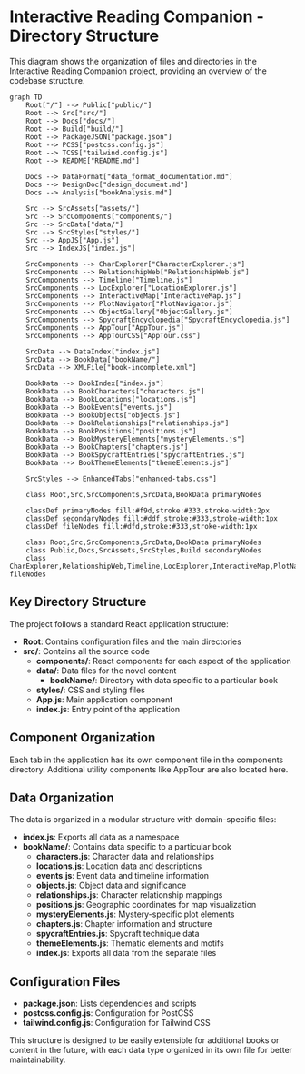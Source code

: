 # Interactive Reading Companion - Directory Structure

This diagram shows the organization of files and directories in the Interactive Reading Companion project, providing an overview of the codebase structure.

```mermaid
graph TD
    Root["/"] --> Public["public/"]
    Root --> Src["src/"]
    Root --> Docs["docs/"]
    Root --> Build["build/"]
    Root --> PackageJSON["package.json"]
    Root --> PCSS["postcss.config.js"]
    Root --> TCSS["tailwind.config.js"]
    Root --> README["README.md"]
    
    Docs --> DataFormat["data_format_documentation.md"]
    Docs --> DesignDoc["design_document.md"]
    Docs --> Analysis["bookAnalysis.md"]
    
    Src --> SrcAssets["assets/"]
    Src --> SrcComponents["components/"]
    Src --> SrcData["data/"]
    Src --> SrcStyles["styles/"]
    Src --> AppJS["App.js"]
    Src --> IndexJS["index.js"]
    
    SrcComponents --> CharExplorer["CharacterExplorer.js"]
    SrcComponents --> RelationshipWeb["RelationshipWeb.js"]
    SrcComponents --> Timeline["Timeline.js"]
    SrcComponents --> LocExplorer["LocationExplorer.js"]
    SrcComponents --> InteractiveMap["InteractiveMap.js"]
    SrcComponents --> PlotNavigator["PlotNavigator.js"]
    SrcComponents --> ObjectGallery["ObjectGallery.js"]
    SrcComponents --> SpycraftEncyclopedia["SpycraftEncyclopedia.js"]
    SrcComponents --> AppTour["AppTour.js"]
    SrcComponents --> AppTourCSS["AppTour.css"]
    
    SrcData --> DataIndex["index.js"]
    SrcData --> BookData["bookName/"]
    SrcData --> XMLFile["book-incomplete.xml"]
    
    BookData --> BookIndex["index.js"]
    BookData --> BookCharacters["characters.js"]
    BookData --> BookLocations["locations.js"]
    BookData --> BookEvents["events.js"]
    BookData --> BookObjects["objects.js"]
    BookData --> BookRelationships["relationships.js"]
    BookData --> BookPositions["positions.js"]
    BookData --> BookMysteryElements["mysteryElements.js"]
    BookData --> BookChapters["chapters.js"]
    BookData --> BookSpycraftEntries["spycraftEntries.js"]
    BookData --> BookThemeElements["themeElements.js"]
    
    SrcStyles --> EnhancedTabs["enhanced-tabs.css"]
    
    class Root,Src,SrcComponents,SrcData,BookData primaryNodes
    
    classDef primaryNodes fill:#f9d,stroke:#333,stroke-width:2px
    classDef secondaryNodes fill:#ddf,stroke:#333,stroke-width:1px
    classDef fileNodes fill:#dfd,stroke:#333,stroke-width:1px
    
    class Root,Src,SrcComponents,SrcData,BookData primaryNodes
    class Public,Docs,SrcAssets,SrcStyles,Build secondaryNodes
    class CharExplorer,RelationshipWeb,Timeline,LocExplorer,InteractiveMap,PlotNavigator,ObjectGallery,SpycraftEncyclopedia,AppTour,AppTourCSS,DataIndex,XMLFile,BookIndex,BookCharacters,BookLocations,BookEvents,BookObjects,BookRelationships,BookPositions,BookMysteryElements,BookChapters,BookSpycraftEntries,BookThemeElements,EnhancedTabs,PackageJSON,PCSS,TCSS,README,DataFormat,DesignDoc,Analysis fileNodes
```

## Key Directory Structure

The project follows a standard React application structure:

- **Root**: Contains configuration files and the main directories
- **src/**: Contains all the source code
  - **components/**: React components for each aspect of the application
  - **data/**: Data files for the novel content
    - **bookName/**: Directory with data specific to a particular book
  - **styles/**: CSS and styling files
  - **App.js**: Main application component
  - **index.js**: Entry point of the application

## Component Organization

Each tab in the application has its own component file in the components directory. Additional utility components like AppTour are also located here.

## Data Organization

The data is organized in a modular structure with domain-specific files:

- **index.js**: Exports all data as a namespace
- **bookName/**: Contains data specific to a particular book
  - **characters.js**: Character data and relationships
  - **locations.js**: Location data and descriptions
  - **events.js**: Event data and timeline information
  - **objects.js**: Object data and significance
  - **relationships.js**: Character relationship mappings
  - **positions.js**: Geographic coordinates for map visualization
  - **mysteryElements.js**: Mystery-specific plot elements
  - **chapters.js**: Chapter information and structure
  - **spycraftEntries.js**: Spycraft technique data
  - **themeElements.js**: Thematic elements and motifs
  - **index.js**: Exports all data from the separate files

## Configuration Files

- **package.json**: Lists dependencies and scripts
- **postcss.config.js**: Configuration for PostCSS
- **tailwind.config.js**: Configuration for Tailwind CSS

This structure is designed to be easily extensible for additional books or content in the future, with each data type organized in its own file for better maintainability.
